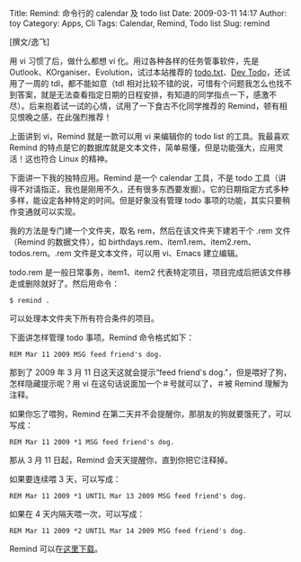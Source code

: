 Title: Remind: 命令行的 calendar 及 todo list
Date: 2009-03-11 14:17
Author: toy
Category: Apps, Cli
Tags: Calendar, Remind, Todo list
Slug: remind

[撰文/逸飞]

用 vi 习惯了后，做什么都想 vi 化。用过各种各样的任务管事软件，先是
Outlook、KOrganiser、Evolution，试过本站推荐的
[todo.txt](http://linuxtoy.org/archives/todotxt.html)、[Dev
Todo](http://linuxtoy.org/archives/dev-todo.html)，还试用了一周的
tdl，都不能如意（tdl
相对比较不错的说，可惜有个问题我怎么也找不到答案，就是无法查看指定日期的日程安排，有知道的同学指点一下，感激不尽）。后来抱着试一试的心情，试用了一下食古不化同学推荐的
Remind，顿有相见恨晚之感，在此强烈推荐！

上面讲到 vi，Remind 就是一款可以用 vi 来编辑你的 todo list
的工具。我最喜欢 Remind
的特点是它的数据库就是文本文件，简单易懂，但是功能强大，应用灵活！这也符合
Linux 的精神。

下面讲一下我的独特应用。Remind 是一个 calendar 工具，不是 todo
工具（讲得不对请指正，我也是刚用不久，还有很多东西要发掘）。它的日期指定方式多种多样，能设定各种特定的时间。但是好象没有管理
todo 事项的功能，其实只要稍作变通就可以实现。

我的方法是专门建一个文件夹，取名 rem，然后在该文件夹下建若干个 .rem
文件（Remind 的数据文件），如
birthdays.rem、item1.rem、item2.rem、todos.rem。.rem
文件是文本文件，可以用 vi、Emacs 建立编辑。

todo.rem 是一般日常事务，item1、item2
代表特定项目，项目完成后把该文件移走或删除就好了。然后用命令：

`$ remind .`

可以处理本文件夹下所有符合条件的项目。

下面讲怎样管理 todo 事项。Remind 命令格式如下：

`REM Mar 11 2009 MSG feed friend's dog.`

那到了 2009 年 3 月 11 日这天这就会提示“feed friend's
dog."，但是喂好了狗，怎样隐藏提示呢？用 vi
在这句话说面加一个＃号就可以了，＃被 Remind 理解为注释。

如果你忘了喂狗，Remind
在第二天并不会提醒你，那朋友的狗就要饿死了，可以写成：

`REM Mar 11 2009 *1 MSG feed friend's dog.`

那从 3 月 11 日起，Remind 会天天提醒你，直到你把它注释掉。

如果要连续喂 3 天，可以写成：

`REM Mar 11 2009 *1 UNTIL Mar 13 2009 MSG feed friend's dog.`

如果在 4 天内隔天喂一次，可以写成：

`REM Mar 11 2009 *2 UNTIL Mar 14 2009 MSG feed friend's dog.`

Remind 可以在[这里下载](http://www.roaringpenguin.com/products/remind)。
